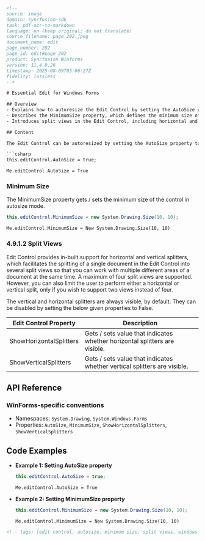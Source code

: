```html
<!-- 
source: image
domain: syncfusion-sdk
task: pdf-ocr-to-markdown
language: en (keep original; do not translate)
source_filename: page_202.jpeg
document_name: edit
page_number: 202
page_id: edit#page_202
product: Syncfusion Winforms
version: 11.4.0.26
timestamp: 2025-08-09T05:06:27Z
fidelity: lossless
-->

# Essential Edit for Windows Forms

## Overview
- Explains how to autoresize the Edit Control by setting the AutoSize property to True.
- Describes the MinimumSize property, which defines the minimum size of the control in autosize mode.
- Introduces split views in the Edit Control, including horizontal and vertical splitters.

## Content

The Edit Control can be autoresized by setting the AutoSize property to True.

```csharp
this.editControl.AutoSize = true;
```

```vbnet
Me.editControl.AutoSize = True
```

### Minimum Size

The MinimumSize property gets / sets the minimum size of the control in autosize mode.

```csharp
this.editControl.MinimumSize = new System.Drawing.Size(10, 10);
```

```vbnet
Me.editControl.MinimumSize = New System.Drawing.Size(10, 10)
```

### 4.9.1.2 Split Views

Edit Control provides in-built support for horizontal and vertical splitters, which facilitates the splitting of a single document in the Edit Control into several split views so that you can work with multiple different areas of a document at the same time. A maximum of four split views are supported. However, you can also limit the user to perform either a horizontal or vertical split, only if you wish to support two views instead of four.

The vertical and horizontal splitters are always visible, by default. They can be disabled by setting the below given properties to False.

| Edit Control Property          | Description                                                                 |
|-------------------------------|-----------------------------------------------------------------------------|
| ShowHorizontalSplitters       | Gets / sets value that indicates whether horizontal splitters are visible. |
| ShowVerticalSplitters         | Gets / sets value that indicates whether vertical splitters are visible.   |

## API Reference

### WinForms-specific conventions

- Namespaces: `System.Drawing`, `System.Windows.Forms`
- Properties: `AutoSize`, `MinimumSize`, `ShowHorizontalSplitters`, `ShowVerticalSplitters`

## Code Examples

- **Example 1: Setting AutoSize property**
  ```csharp
  this.editControl.AutoSize = true;
  ```
  ```vbnet
  Me.editControl.AutoSize = True
  ```

- **Example 2: Setting MinimumSize property**
  ```csharp
  this.editControl.MinimumSize = new System.Drawing.Size(10, 10);
  ```
  ```vbnet
  Me.editControl.MinimumSize = New System.Drawing.Size(10, 10)
  ```

```html
<!-- tags: [edit control, autosize, minimum size, split views, windows forms, syncfusion windows forms, control splitter] keywords: [autosize, minimum size, horizontal splitter, vertical splitter, multi-view, dynamic sizing] -->
```